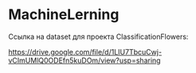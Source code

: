 # MachineLerning
Ссылка на dataset для проекта ClassificationFlowers:

https://drive.google.com/file/d/1LIU7TbcuCwj-vCImUMlQ0ODEfn5kuDOm/view?usp=sharing
